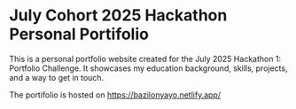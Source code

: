 # July Cohort 2025 Hackathon Personal Portifolio
This is a personal portfolio website created for the July 2025 Hackathon 1: Portfolio Challenge. It showcases my education background, skills, projects, and a way to get in touch.

The portifolio is hosted on https://bazilonyayo.netlify.app/
